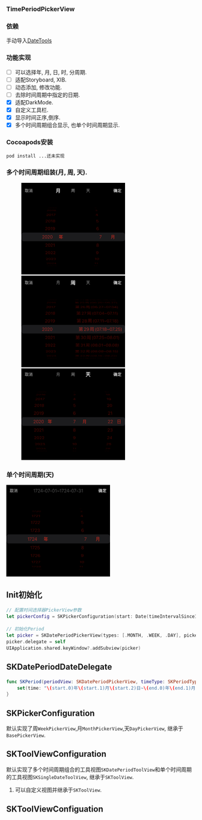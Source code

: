 ### TimePeriodPickerView

### 依赖
手动导入[DateTools](https://github.com/MatthewYork/DateTools)
### 功能实现
- [ ] 可以选择年, 月, 日, 时, 分周期.
- [ ] 适配Storyboard, XIB.
- [ ] 动态添加, 修改功能.
- [ ] 去除时间周期中指定的日期.
- [x] 适配DarkMode.
- [x] 自定义工具栏.
- [x] 显示时间正序,倒序.
- [x] 多个时间周期组合显示, 也单个时间周期显示.

### Cocoapods安装
```
pod install ...还未实现
```

### 多个时间周期组装(月, 周, 天).
<figure class="third">
<img width="276" height="243" src="https://github.com/SkyByte93/TimePeriodPickerView/raw/master/Snap/1.PNG"/><img width="276" height="243" src="https://github.com/SkyByte93/TimePeriodPickerView/raw/master/Snap/2.PNG"/><img width="276" height="243" src="https://github.com/SkyByte93/TimePeriodPickerView/raw/master/Snap/3.PNG"/>
</figure>

### 单个时间周期(天)

<img width="276" height="243" src="https://github.com/SkyByte93/TimePeriodPickerView/raw/master/Snap/4.PNG"/>


## Init初始化

``` swift
// 配置时间选择器PickerView参数
let pickerConfig = SKPickerConfiguration(start: Date(timeIntervalSince1970: TimeInterval(10000)), end: Date())

// 初始化Period
let picker = SKDatePeriodPickerView(types: [.MONTH, .WEEK, .DAY], pickerConfig: [pickerConfig, pickerConfig, pickerConfig])
picker.delegate = self
UIApplication.shared.keyWindow?.addSubview(picker)
```

## SKDatePeriodDateDelegate 

``` swift 
func SKPeriod(periodView: SKDatePeriodPickerView, timeType: SKPeriodType, start: SKPeriodDate, end: SKPeriodDate) {
    set(time: "\(start.0)年\(start.1)月\(start.2)日~\(end.0)年\(end.1)月\(end.2)日 \n 时间类型:\(timeType)")
}
```

## SKPickerConfiguration

默认实现了周`WeekPickerView`,月`MonthPickerView`,天`DayPickerView`, 继承于`BasePickerView`.

## SKToolViewConfiguration

默认实现了多个时间周期组合的工具视图`SKDatePeriodToolView`和单个时间周期的工具视图`SKSingleDateToolView`, 继承于`SKToolView`.
1. 可以自定义视图并继承于`SKToolView`.

## SKToolViewConfiguation
